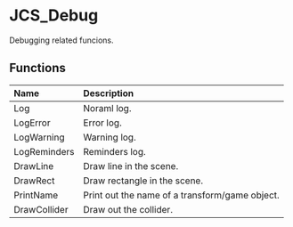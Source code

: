 # JCS_Debug

Debugging related funcions.

## Functions

| Name         | Description                                    |
|:-------------|:-----------------------------------------------|
| Log          | Noraml log.                                    |
| LogError     | Error log.                                     |
| LogWarning   | Warning log.                                   |
| LogReminders | Reminders log.                                 |
| DrawLine     | Draw line in the scene.                        |
| DrawRect     | Draw rectangle in the scene.                   |
| PrintName    | Print out the name of a transform/game object. |
| DrawCollider | Draw out the collider.                         |
